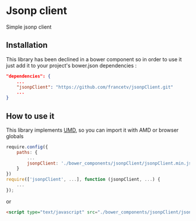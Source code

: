 Jsonp client
=========

Simple jsonp client


Installation
--------------
This library has been declined in a bower component so in order to use it just add it to your project's bower.json dependencies :

```json
"dependencies": {
    ...
    "jsonpClient": "https://github.com/francetv/jsonpClient.git"
    ...
}
```

How to use it
--------------

This library implements [UMD](http://bob.yexley.net/umd-javascript-that-runs-anywhere/), so you can import it with AMD or browser globals

```javascript
require.config({
    paths: {
        ...
        jsonpClient: './bower_components/jsonpClient/jsonpClient.min.js'
    }
})
require(['jsonpClient', ...], function (jsonpClient, ...) {
    ...
});
```

or

```html
<script type="text/javascript" src="./bower_components/jsonpClient/jsonpClient.min.js" />
```

